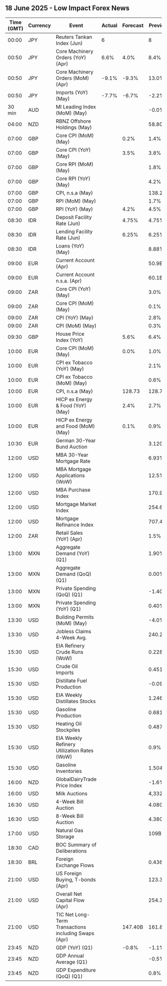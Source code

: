 ## 18 June 2025 - Low Impact Forex News

| Time (GMT) | Currency | Event | Actual | Forecast | Previous |
|------|----------|-------|--------|----------|----------|
| 00:00 | JPY | Reuters Tankan Index (Jun) | 6 |  | 8 |
| 00:50 | JPY | Core Machinery Orders (YoY) (Apr) | 6.6% | 4.0% | 8.4% |
| 00:50 | JPY | Core Machinery Orders (MoM) (Apr) | -9.1% | -9.3% | 13.0% |
| 00:50 | JPY | Imports (YoY) (May) | -7.7% | -6.7% | -2.2% |
| 30 min | AUD | MI Leading Index (MoM) (May) |  |  | -0.0% |
| 04:00 | NZD | RBNZ Offshore Holdings (May) |  |  | 58.80% |
| 07:00 | GBP | Core CPI (MoM) (May) |  | 0.2% | 1.4% |
| 07:00 | GBP | Core CPI (YoY) (May) |  | 3.5% | 3.8% |
| 07:00 | GBP | Core RPI (MoM) (May) |  |  | 1.8% |
| 07:00 | GBP | Core RPI (YoY) (May) |  |  | 4.2% |
| 07:00 | GBP | CPI, n.s.a (May) |  |  | 138.20 |
| 07:00 | GBP | RPI (MoM) (May) |  |  | 1.7% |
| 07:00 | GBP | RPI (YoY) (May) |  | 4.2% | 4.5% |
| 08:30 | IDR | Deposit Facility Rate (Jun) |  | 4.75% | 4.75% |
| 08:30 | IDR | Lending Facility Rate (Jun) |  | 6.25% | 6.25% |
| 08:30 | IDR | Loans (YoY) (May) |  |  | 8.88% |
| 09:00 | EUR | Current Account (Apr) |  |  | 50.9B |
| 09:00 | EUR | Current Account n.s.a. (Apr) |  |  | 60.1B |
| 09:00 | ZAR | Core CPI (YoY) (May) |  |  | 3.0% |
| 09:00 | ZAR | Core CPI (MoM) (May) |  |  | 0.1% |
| 09:00 | ZAR | CPI (YoY) (May) |  |  | 2.8% |
| 09:00 | ZAR | CPI (MoM) (May) |  |  | 0.3% |
| 09:30 | GBP | House Price Index (YoY) |  | 5.6% | 6.4% |
| 10:00 | EUR | Core CPI (MoM) (May) |  | 0.0% | 1.0% |
| 10:00 | EUR | CPI ex Tobacco (YoY) (May) |  |  | 2.1% |
| 10:00 | EUR | CPI ex Tobacco (MoM) (May) |  |  | 0.6% |
| 10:00 | EUR | CPI, n.s.a (May) |  | 128.73 | 128.77 |
| 10:00 | EUR | HICP ex Energy & Food (YoY) (May) |  | 2.4% | 2.7% |
| 10:00 | EUR | HICP ex Energy and Food (MoM) (May) |  | 0.1% | 0.9% |
| 10:30 | EUR | German 30-Year Bund Auction |  |  | 3.120% |
| 12:00 | USD | MBA 30-Year Mortgage Rate |  |  | 6.93% |
| 12:00 | USD | MBA Mortgage Applications (WoW) |  |  | 12.5% |
| 12:00 | USD | MBA Purchase Index |  |  | 170.9 |
| 12:00 | USD | Mortgage Market Index |  |  | 254.6 |
| 12:00 | USD | Mortgage Refinance Index |  |  | 707.4 |
| 12:00 | ZAR | Retail Sales (YoY) (Apr) |  |  | 1.5% |
| 13:00 | MXN | Aggregate Demand (YoY) (Q1) |  |  | 1.90% |
| 13:00 | MXN | Aggregate Demand (QoQ) (Q1) |  |  | 0.00% |
| 13:00 | MXN | Private Spending (QoQ) (Q1) |  |  | -1.40% |
| 13:00 | MXN | Private Spending (YoY) (Q1) |  |  | 0.40% |
| 13:30 | USD | Building Permits (MoM) (May) |  |  | -4.0% |
| 13:30 | USD | Jobless Claims 4-Week Avg. |  |  | 240.25K |
| 15:30 | USD | EIA Refinery Crude Runs (WoW) |  |  | 0.228M |
| 15:30 | USD | Crude Oil Imports |  |  | 0.451M |
| 15:30 | USD | Distillate Fuel Production |  |  | -0.097M |
| 15:30 | USD | EIA Weekly Distillates Stocks |  |  | 1.246M |
| 15:30 | USD | Gasoline Production |  |  | 0.681M |
| 15:30 | USD | Heating Oil Stockpiles |  |  | 0.487M |
| 15:30 | USD | EIA Weekly Refinery Utilization Rates (WoW) |  |  | 0.9% |
| 15:30 | USD | Gasoline Inventories |  |  | 1.504M |
| 16:00 | NZD | GlobalDairyTrade Price Index |  |  | -1.6% |
| 16:00 | USD | Milk Auctions |  |  | 4,332.0 |
| 16:30 | USD | 4-Week Bill Auction |  |  | 4.080% |
| 16:30 | USD | 8-Week Bill Auction |  |  | 4.380% |
| 17:00 | USD | Natural Gas Storage |  |  | 109B |
| 18:30 | CAD | BOC Summary of Deliberations |  |  |  |
| 18:30 | BRL | Foreign Exchange Flows |  |  | 0.436B |
| 21:00 | USD | US Foreign Buying, T-bonds (Apr) |  |  | 123.30B |
| 21:00 | USD | Overall Net Capital Flow (Apr) |  |  | 254.30B |
| 21:00 | USD | TIC Net Long-Term Transactions including Swaps (Apr) |  | 147.40B | 161.80B |
| 23:45 | NZD | GDP (YoY) (Q1) |  | -0.8% | -1.1% |
| 23:45 | NZD | GDP Annual Average (Q1) |  |  | -0.5% |
| 23:45 | NZD | GDP Expenditure (QoQ) (Q1) |  |  | 0.8% |

